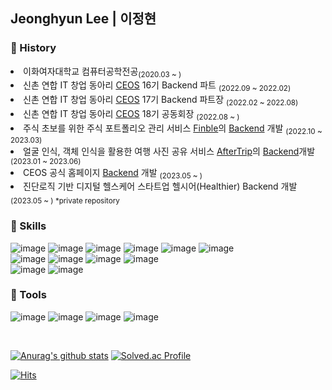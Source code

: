 ## Jeonghyun Lee | 이정현

### 🍋 History
<li> 이화여자대학교 컴퓨터공학전공<sub>(2020.03 ~ )</sub></li>
<!--<li> 이화여자대학교 알고리즘 스터디 동아리 EDOC <sub>(2021.06 ~ 2022.06)</sub></li>-->
<li> 신촌 연합 IT 창업 동아리 <a href="https://ceos-sinchon.com">CEOS</a> 16기 Backend 파트 <sub>(2022.09 ~ 2022.02)</sub></li>
<li> 신촌 연합 IT 창업 동아리 <a href="https://ceos-sinchon.com">CEOS</a> 17기 Backend 파트장 <sub>(2022.02 ~ 2022.08)</sub></li>
<li> 신촌 연합 IT 창업 동아리 <a href="https://ceos-sinchon.com">CEOS</a> 18기 공동회장 <sub>(2022.08 ~ )</sub></li>
<!--<li> 손글씨 텍스트 메모 변환 프로젝트 <a href="https://github.com/2022-AI-FullStack-Internship-TeamB/NCTE">NCTE</a> Backend, AI 개발 <sub>(2022.06 ~ 2023.07)</sub></li>-->
<li> 주식 초보를 위한 주식 포트폴리오 관리 서비스 <a href="https://github.com/finble-dev">Finble</a>의 <a href="https://github.com/finble-dev/Finble-BE">Backend</a> 개발 <sub>(2022.10 ~ 2023.03)</sub></li>
<li> 얼굴 인식, 객체 인식을 활용한 여행 사진 공유 서비스 <a href="https://github.com/JeongHyoYeon">AfterTrip</a>의 <a href="https://github.com/JeongHyoYeon/Capstone-BE">Backend</a>개발<sub> (2023.01 ~ 2023.06)</sub></li>
<li> CEOS 공식 홈페이지 <a href="https://github.com/CEOS-Developers/CEOS-BE">Backend</a> 개발 <sub>(2023.05 ~ )</sub></li>
<li> 진단로직 기반 디지털 헬스케어 스타트업 헬시어(Healthier) Backend 개발 <sub>(2023.05 ~ ) *private repository</sub></li>

### 🥥 Skills
![image](https://img.shields.io/badge/Spring-6DB33F?style=flat-square&logo=spring&logoColor=white)
![image](https://img.shields.io/badge/Spring_Boot-6DB33F?style=flat-square&logo=spring-boot&logoColor=white)
![image](https://img.shields.io/badge/Django-092E20?style=flat-square&logo=django&logoColor=white)
![image](https://img.shields.io/badge/Flask-000000?style=flat-square&logo=flask&logoColor=white)
![image](https://img.shields.io/badge/MySQL-4479A1?style=flat-square&logo=mysql&logoColor=white)
![image](https://img.shields.io/badge/MongoDB-47A248?style=flat-square&logo=mongodb&logoColor=white)
<br>
![image](https://img.shields.io/badge/Docker-2496ED?style=flat-square&logo=docker&logoColor=white)
![image](https://img.shields.io/badge/Amazon_AWS-232F3E?style=flat-square&logo=amazonaws&logoColor=white)
![image](https://img.shields.io/badge/NGINX-009639?style=flat-square&logo=nginx&logoColor=white)
![image](https://img.shields.io/badge/Github_Actions-2088FF?style=flat-square&logo=githubactions&logoColor=white)
<br>
![image](https://img.shields.io/badge/Postman-FF6C37?style=flat-square&logo=Postman&logoColor=white)
![image](https://img.shields.io/badge/Swagger-85EA2D?style=flat-square&logo=Swagger&logoColor=white)

### 🥝 Tools
![image](https://img.shields.io/badge/Git-F05032?style=flat-square&logo=Git&logoColor=white)
![image](https://img.shields.io/badge/GitHub-181717?style=flat-square&logo=GitHub&logoColor=white)
![image](https://img.shields.io/badge/Notion-000000?style=flat-square&logo=Notion&logoColor=white)
![image](https://img.shields.io/badge/Slack-4A154B?style=flat-square&logo=Slack&logoColor=white)

<br>

[![Anurag's github stats](https://github-readme-stats-r8yv56at2-hyunihs.vercel.app/api?username=hyunihs&theme=omni&show_icons=true)](https://github.com/anuraghazra/github-readme-stats) [![Solved.ac Profile](http://mazassumnida.wtf/api/v2/generate_badge?boj=hyeon918)](https://solved.ac/hyeon918/)

[![Hits](https://hits.seeyoufarm.com/api/count/incr/badge.svg?url=https%3A%2F%2Fgithub.com%2FJeong-Hyeon-Lee&count_bg=%23DAA1FF&title_bg=%23555555&icon=&icon_color=%23E7E7E7&title=hits&edge_flat=false)](https://hits.seeyoufarm.com)
<!--
**Jeong-Hyeon-Lee/Jeong-Hyeon-Lee** is a ✨ _special_ ✨ repository because its `README.md` (this file) appears on your GitHub profile.

Here are some ideas to get you started:

- 🔭 I’m currently working on ...
- 🌱 I’m currently learning ...
- 👯 I’m looking to collaborate on ...
- 🤔 I’m looking for help with ...
- 💬 Ask me about ...
- 📫 How to reach me: ...
- 😄 Pronouns: ...
- ⚡ Fun fact: ...
-->
